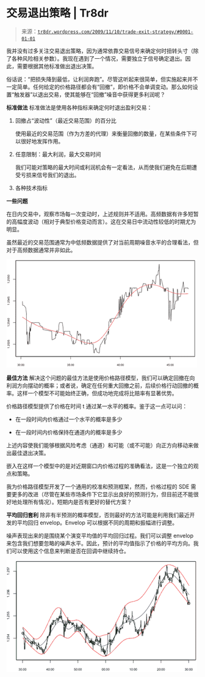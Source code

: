 <!--yml

分类：未分类

日期：2024-05-18 15:38:03

-->

# 交易退出策略 | Tr8dr

> 来源：[`tr8dr.wordpress.com/2009/11/10/trade-exit-strategy/#0001-01-01`](https://tr8dr.wordpress.com/2009/11/10/trade-exit-strategy/#0001-01-01)

我并没有过多关注交易退出策略，因为通常依靠交易信号来确定何时扭转头寸（除了各种风险相关参数）。我现在遇到了一个情况，需要独立于信号确定退出。因此，需要根据其他标准做出退出决策。

俗话说：“把损失降到最低，让利润奔跑”。尽管这听起来很简单，但实施起来并不一定简单。任何给定的价格路径都会有“回撤”，即价格不会单调变动。那么如何设置“触发器”以退出交易，使其能够在“回撤”噪音中获得更多利润呢？

**标准做法** 标准做法是使用各种指标来确定何时退出盈利交易：

1.  回撤占“波动性”（最近交易范围）的百分比

    使用最近的交易范围（作为方差的代理）来衡量回撤的数量，在某些条件下可以很好地发挥作用。

1.  任意限制：最大利润，最大交易时间

    我们可能对策略的最大时间或利润机会有一定看法，从而使我们避免在后期遭受亏损来信号我们的退出。

1.  各种技术指标

**一些问题**

在日内交易中，观察市场每一次变动时，上述规则并不适用。高频数据有许多短暂的高幅度波动（相对于典型价格变动而言）。这在交易日中流动性较低的时期尤为明显。

虽然最近的交易范围通常为中低频数据提供了对当前周期噪音水平的合理看法，但对于高频数据通常并非如此。

![图片 1](img/8244fc4d869cb7a382878290abba0b64.png "图片 1")

**最佳方法** 解决这个问题的最佳方法是使用价格路径模型，我们可以确定回撤在向利润方向摆动的概率；或者说，确定在任何重大回撤之前，后续价格行动回撤的概率。这样一个模型不可能始终正确，但成功地完成将比赔率有显著优势。

价格路径模型提供了价格在时间 t 通过某一水平的概率。鉴于这一点可以问：

+   在一段时间内价格通过一个水平的概率是多少

+   在一段时间内价格保持在通道内的概率是多少

上述内容使我们能够根据风险考虑（通道）和可能（或不可能）向正方向移动来做出最佳退出决策。

嵌入在这样一个模型中的是对近期窗口内价格过程的准确看法，这是一个独立的观点和策略。

我为价格路径模型开发了一个通用的校准和预测框架，然而，价格过程的 SDE 需要更多的改进（尽管在某些市场条件下它显示出良好的预测行为，但目前还不能很好地处理所有情况）。短期内是否有更好的替代方案？

**平均回归套利** 除非有半预测的概率模型，否则最好的方法可能是利用我们最近开发的平均回归 envelop。Envelop 可以根据不同的周期和振幅进行调整。

噪声表现出来的是围绕某个演变平均值的平均回归过程。我们可以调整 envelop 来包含我们想要忽略的噪声水平。因此，预计的平均值指示了价格的平均方向。我们可以使用这个信息来判断是否在回调中继续持仓。

![图 3](img/fa7587e6029102e74ad33ee98ee2a165.png "图 3")
